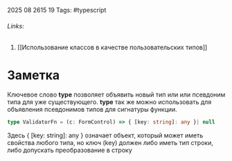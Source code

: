 2025 08 2615 19
Tags: #typescript 
###### Links: 
1) [[Использование классов в качестве пользовательских типов]]
# Заметка
Ключевое слово **type** позволяет объявить новый тип или или псевдоним типа для уже существующего.
**type** так же можно использовать для объявления псевдонимов типов для сигнатуры функции.
```ts
type ValidatorFn = (c: FormControl) => { [key: string]: any }| null
```
Здесь { [key: string]: any } означает объект, который может иметь свойства любого типа, но ключ (key) должен либо иметь тип строки, либо допускать преобразование в строку